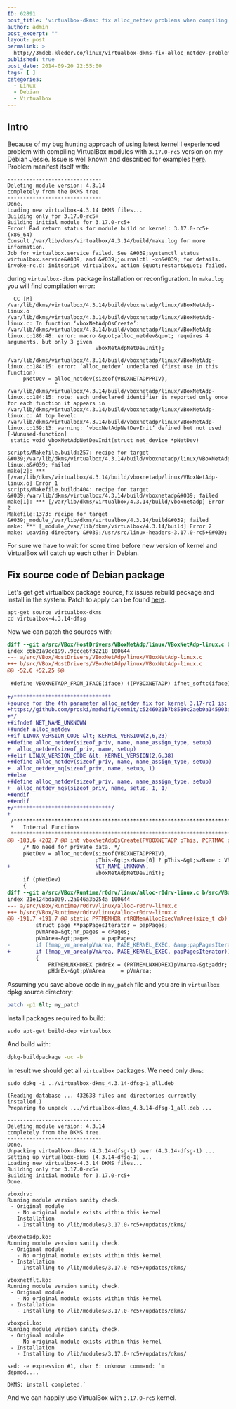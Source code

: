 ```yaml
---
ID: 62891
post_title: 'virtualbox-dkms: fix alloc_netdev problems when compiling with 3.17.0-rcX headers'
author: admin
post_excerpt: ""
layout: post
permalink: >
  http://3mdeb.kleder.co/linux/virtualbox-dkms-fix-alloc_netdev-problems-when-compiling-with-3-17-0-rcx-headers/
published: true
post_date: 2014-09-20 22:55:00
tags: [ ]
categories:
  - Linux
  - Debian
  - Virtualbox
---
```

Intro
-----

Because of my bug hunting approach of using latest kernel I experienced problem
with compiling VirtualBox modules with `3.17.0-rc5` version on my Debian Jessie. Issue is well
known and described for examples [here](https://bugs.launchpad.net/ubuntu/+source/virtualbox/+bug/1358157).
Problem manifest itself with:

```
------------------------------
Deleting module version: 4.3.14
completely from the DKMS tree.
------------------------------
Done.
Loading new virtualbox-4.3.14 DKMS files...
Building only for 3.17.0-rc5+
Building initial module for 3.17.0-rc5+
Error! Bad return status for module build on kernel: 3.17.0-rc5+ (x86_64)
Consult /var/lib/dkms/virtualbox/4.3.14/build/make.log for more information.
Job for virtualbox.service failed. See &#039;systemctl status virtualbox.service&#039; and &#039;journalctl -xn&#039; for details.
invoke-rc.d: initscript virtualbox, action &quot;restart&quot; failed.
```

during `virtualbox-dkms` package installation or reconfiguration. In `make.log` you will find compilation error:

```
  CC [M]  /var/lib/dkms/virtualbox/4.3.14/build/vboxnetadp/linux/VBoxNetAdp-linux.o
/var/lib/dkms/virtualbox/4.3.14/build/vboxnetadp/linux/VBoxNetAdp-linux.c: In function ‘vboxNetAdpOsCreate’:
/var/lib/dkms/virtualbox/4.3.14/build/vboxnetadp/linux/VBoxNetAdp-linux.c:186:48: error: macro &quot;alloc_netdev&quot; requires 4 arguments, but only 3 given
                            vboxNetAdpNetDevInit);
                                                ^
/var/lib/dkms/virtualbox/4.3.14/build/vboxnetadp/linux/VBoxNetAdp-linux.c:184:15: error: ‘alloc_netdev’ undeclared (first use in this function)
     pNetDev = alloc_netdev(sizeof(VBOXNETADPPRIV),
               ^
/var/lib/dkms/virtualbox/4.3.14/build/vboxnetadp/linux/VBoxNetAdp-linux.c:184:15: note: each undeclared identifier is reported only once for each function it appears in
/var/lib/dkms/virtualbox/4.3.14/build/vboxnetadp/linux/VBoxNetAdp-linux.c: At top level:
/var/lib/dkms/virtualbox/4.3.14/build/vboxnetadp/linux/VBoxNetAdp-linux.c:159:13: warning: ‘vboxNetAdpNetDevInit’ defined but not used [-Wunused-function]
 static void vboxNetAdpNetDevInit(struct net_device *pNetDev)
             ^
scripts/Makefile.build:257: recipe for target &#039;/var/lib/dkms/virtualbox/4.3.14/build/vboxnetadp/linux/VBoxNetAdp-linux.o&#039; failed
make[2]: *** [/var/lib/dkms/virtualbox/4.3.14/build/vboxnetadp/linux/VBoxNetAdp-linux.o] Error 1
scripts/Makefile.build:404: recipe for target &#039;/var/lib/dkms/virtualbox/4.3.14/build/vboxnetadp&#039; failed
make[1]: *** [/var/lib/dkms/virtualbox/4.3.14/build/vboxnetadp] Error 2
Makefile:1373: recipe for target &#039;_module_/var/lib/dkms/virtualbox/4.3.14/build&#039; failed
make: *** [_module_/var/lib/dkms/virtualbox/4.3.14/build] Error 2
make: Leaving directory &#039;/usr/src/linux-headers-3.17.0-rc5+&#039;
```

For sure we have to wait for some time before new version of kernel and
VirtualBox will catch up each other in Debian.

Fix source code of Debian package
----------------------------

Let's get get virtualbox package source, fix issues rebuild package and install
in the system. Patch to apply can be found [here](https://forums.virtualbox.org/viewtopic.php?p=296650#p296650).

```
apt-get source virtualbox-dkms
cd virtualbox-4.3.14-dfsg
```

Now we can patch the sources with:

```diff
diff --git a/src/VBox/HostDrivers/VBoxNetAdp/linux/VBoxNetAdp-linux.c b/src/VBox/HostDrivers/VBoxNetAdp/linux/VBoxNetAdp-linux.c
index c6b21a9cc199..9ccce6f32218 100644
--- a/src/VBox/HostDrivers/VBoxNetAdp/linux/VBoxNetAdp-linux.c
+++ b/src/VBox/HostDrivers/VBoxNetAdp/linux/VBoxNetAdp-linux.c
@@ -52,6 +52,25 @@
 
 #define VBOXNETADP_FROM_IFACE(iface) ((PVBOXNETADP) ifnet_softc(iface))
 
+/*******************************
+source for the 4th parameter alloc_netdev fix for kernel 3.17-rc1 is:
+https://github.com/proski/madwifi/commit/c5246021b7b8580c2aeb0a145903acc07d246ac1
+*/
+#ifndef NET_NAME_UNKNOWN
+#undef alloc_netdev
+#if LINUX_VERSION_CODE &lt; KERNEL_VERSION(2,6,23)
+#define alloc_netdev(sizeof_priv, name, name_assign_type, setup) 
+  alloc_netdev(sizeof_priv, name, setup)
+#elif LINUX_VERSION_CODE &lt; KERNEL_VERSION(2,6,38)
+#define alloc_netdev(sizeof_priv, name, name_assign_type, setup) 
+  alloc_netdev_mq(sizeof_priv, name, setup, 1)
+#else
+#define alloc_netdev(sizeof_priv, name, name_assign_type, setup) 
+  alloc_netdev_mqs(sizeof_priv, name, setup, 1, 1)
+#endif
+#endif
+/*******************************/
+
 /*******************************************************************************
 *   Internal Functions                                                         *
 *******************************************************************************/
@@ -183,6 +202,7 @@ int vboxNetAdpOsCreate(PVBOXNETADP pThis, PCRTMAC pMACAddress)
     /* No need for private data. */
     pNetDev = alloc_netdev(sizeof(VBOXNETADPPRIV),
                            pThis-&gt;szName[0] ? pThis-&gt;szName : VBOXNETADP_LINUX_NAME,
+                           NET_NAME_UNKNOWN,
                            vboxNetAdpNetDevInit);
     if (pNetDev)
     {
diff --git a/src/VBox/Runtime/r0drv/linux/alloc-r0drv-linux.c b/src/VBox/Runtime/r0drv/linux/alloc-r0drv-linux.c
index 21e124bda039..2a046a3b254a 100644
--- a/src/VBox/Runtime/r0drv/linux/alloc-r0drv-linux.c
+++ b/src/VBox/Runtime/r0drv/linux/alloc-r0drv-linux.c
@@ -191,7 +191,7 @@ static PRTMEMHDR rtR0MemAllocExecVmArea(size_t cb)
         struct page **papPagesIterator = papPages;
         pVmArea-&gt;nr_pages = cPages;
         pVmArea-&gt;pages    = papPages;
-        if (!map_vm_area(pVmArea, PAGE_KERNEL_EXEC, &amp;papPagesIterator))
+        if (!map_vm_area(pVmArea, PAGE_KERNEL_EXEC, papPagesIterator))
         {
             PRTMEMLNXHDREX pHdrEx = (PRTMEMLNXHDREX)pVmArea-&gt;addr;
             pHdrEx-&gt;pVmArea     = pVmArea;
```

Assuming you save above code in `my_patch` file and you are in `virtualbox`
dpkg source directory:

```sh
patch -p1 &lt; my_patch
```

Install packages required to build:

```
sudo apt-get build-dep virtualbox
```

And build with:

```sh
dpkg-buildpackage -uc -b
```

In result we should get all `virtualbox` packages. We need only `dkms`:

```
sudo dpkg -i ../virtualbox-dkms_4.3.14-dfsg-1_all.deb

(Reading database ... 432638 files and directories currently installed.)
Preparing to unpack .../virtualbox-dkms_4.3.14-dfsg-1_all.deb ...

------------------------------
Deleting module version: 4.3.14
completely from the DKMS tree.
------------------------------
Done.
Unpacking virtualbox-dkms (4.3.14-dfsg-1) over (4.3.14-dfsg-1) ...
Setting up virtualbox-dkms (4.3.14-dfsg-1) ...
Loading new virtualbox-4.3.14 DKMS files...
Building only for 3.17.0-rc5+
Building initial module for 3.17.0-rc5+
Done.

vboxdrv:
Running module version sanity check.
 - Original module
   - No original module exists within this kernel
 - Installation
   - Installing to /lib/modules/3.17.0-rc5+/updates/dkms/

vboxnetadp.ko:
Running module version sanity check.
 - Original module
   - No original module exists within this kernel
 - Installation
   - Installing to /lib/modules/3.17.0-rc5+/updates/dkms/

vboxnetflt.ko:
Running module version sanity check.
 - Original module
   - No original module exists within this kernel
 - Installation
   - Installing to /lib/modules/3.17.0-rc5+/updates/dkms/

vboxpci.ko:
Running module version sanity check.
 - Original module
   - No original module exists within this kernel
 - Installation
   - Installing to /lib/modules/3.17.0-rc5+/updates/dkms/

sed: -e expression #1, char 6: unknown command: `m'
depmod....

DKMS: install completed.`
```

And we can happily use VirtualBox with `3.17.0-rc5` kernel.